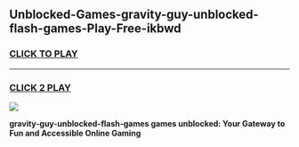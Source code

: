 
## Unblocked-Games-gravity-guy-unblocked-flash-games-Play-Free-ikbwd
<h3>
<a href="https://premium76.site?title=gravity-guy-unblocked-flash-games&ref=20A">CLICK TO PLAY</a></h3>
<hr>

<h3>
<a href="https://premium76.site?title=gravity-guy-unblocked-flash-games&ref=20A">CLICK 2 PLAY</a>
  
</h3>

<a href="https://premium76.site?title=gravity-guy-unblocked-flash-games&ref=20A"><img src="https://clearcache.store/games.png"></a>


**gravity-guy-unblocked-flash-games games unblocked: Your Gateway to Fun and Accessible Online Gaming**
